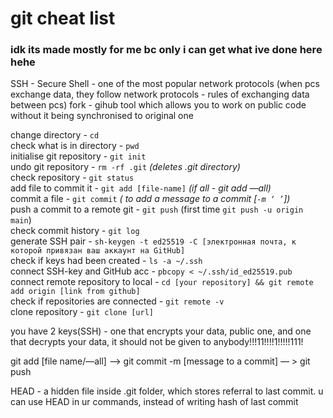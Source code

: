 # git cheat list  

### idk its made mostly for me bc only i can get what ive done here hehe

SSH - Secure Shell - one of the most popular network protocols (when pcs exchange data, they follow network protocols - rules of exchanging data between pcs)
fork - gihub tool which allows you to work on public code without it being synchronised to original one

change directory - `cd`   
check what is in directory - `pwd`  
initialise git repository - `git init`  
undo git repository - `rm -rf .git` _(deletes .git directory)_  
check repository - `git status`  
add file to commit it - `git add [file-name]` _(if all -  git add —all)_  
commit a file - `git commit` _( to add a message to a commit _[`-m ‘ ’`]_)_    
push a commit to a remote git - `git push` (first time `git push -u origin main`)  
check commit history - `git log`  
generate SSH pair -  `sh-keygen -t ed25519 -C [электронная почта, к которой привязан ваш аккаунт на GitHub]`  
check if keys had been created -  `ls -a ~/.ssh`  
connect SSH-key and GitHub acc - `pbcopy < ~/.ssh/id_ed25519.pub`  
connect remote repository to local - `cd [your repository] && git remote add origin [link from github]`  
check if repositories are connected - `git remote -v`  
clone repository - `git clone [url]`  

you have 2 keys(SSH) - one that encrypts your data, public one, and one that decrypts your data, it should not be given to anybody!!!11!!!!1!!!!!111!  

git add [file name/—all] —>  git commit -m [message to a commit] — > git push  

HEAD - a hidden file inside .git folder, which stores referral to last commit. u can use HEAD in ur commands, instead of writing hash of last commit
